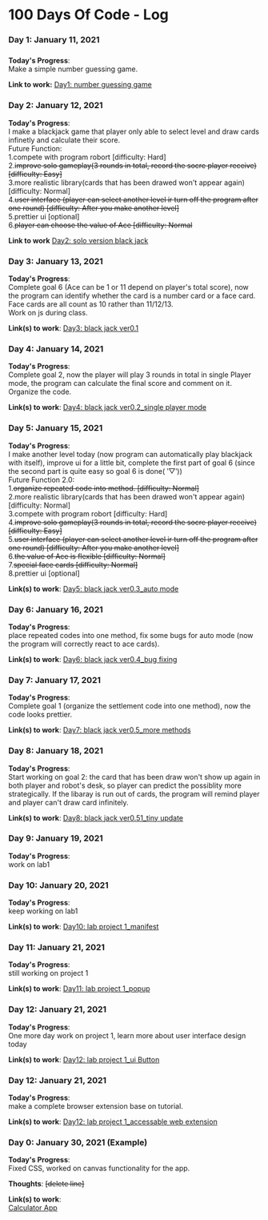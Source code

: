# 100 Days Of Code - Log

### Day 1: January 11, 2021 
##### 
 
**Today's Progress**: <Br/>
Make a simple number guessing game.

**Link to work:** 
[Day1: number guessing game](https://github.com/zhrxxxx/100-day-of-code-files/blob/main/day1.java)


### Day 2: January 12, 2021 

**Today's Progress**: <Br/>
I make a blackjack game that player only able to select level and draw cards infinetly and calculate their score. <Br/>
Future Function: <Br/>
1.compete with program robort [difficulty: Hard] <Br/>
2.<del>improve solo gameplay(3 rounds in total, record the socre player receive) [difficulty: Easy]</del><Br/>
3.more realistic library(cards that has been drawed won't appear again) [difficulty: Normal]<Br/>
4.<del>user interface (player can select another level ir turn off the program after one round) [difficulty: After you make another level]</del><Br/>
5.prettier ui [optional]<Br/>
6.<del>player can choose the value of Ace [difficulty: Normal</del>

**Link to work**
[Day2: solo version black jack](https://github.com/zhrxxxx/100-day-of-code-files/blob/main/day2.java)


### Day 3: January 13, 2021 

**Today's Progress**: <Br/>
Complete goal 6 (Ace can be 1 or 11 depend on player's total score), now the program can identify whether the card is a number card or a face card. Face cards are all count as 10 rather than 11/12/13.<Br/>
Work on js during class.

**Link(s) to work**: 
[Day3: black jack ver0.1](https://github.com/zhrxxxx/100-day-of-code-java-files/blob/main/day3.java)


### Day 4: January 14, 2021 

**Today's Progress**: <Br/>
Complete goal 2, now the player will play 3 rounds in total in single Player mode, the program can calculate the final score and comment on it. Organize the code.

**Link(s) to work**: 
[Day4: black jack ver0.2_single player mode](https://github.com/zhrxxxx/100-day-of-code-files/blob/main/day4.java)

### Day 5: January 15, 2021 

**Today's Progress**: <Br/>
I make another level today (now program can automatically play blackjack with itself), improve ui for a little bit, complete the first part of goal 6 (since the second part is quite easy so goal 6 is done( ‵▽′))<Br/>
Future Function 2.0: <Br/>
1.<del>organize repeated code into method. [difficulty: Normal]</del><Br/>
2.more realistic library(cards that has been drawed won't appear again) [difficulty: Normal]<Br/>
3.compete with program robort [difficulty: Hard] <Br/>
4.<del>improve solo gameplay(3 rounds in total, record the socre player receive) [difficulty: Easy]</del><Br/>
5.<del>user interface (player can select another level ir turn off the program after one round) [difficulty: After you make another level]</del><Br/>
6.<del>the value of Ace is flexible [difficulty: Normal]</del><Br/>
7.<del>special face cards [difficulty: Normal]</del><Br/>
8.prettier ui [optional]<Br/>


**Link(s) to work**: 
[Day5: black jack ver0.3_auto mode](https://github.com/zhrxxxx/100-day-of-code-files/blob/main/day5.java)


### Day 6: January 16, 2021 

**Today's Progress**: <Br/>
place repeated codes into one method, fix some bugs for auto mode (now the program will correctly react to ace cards).<Br/>

**Link(s) to work**: 
[Day6: black jack ver0.4_bug fixing](https://github.com/zhrxxxx/100-day-of-code-files/blob/main/day6.java)


### Day 7: January 17, 2021 

**Today's Progress**: <Br/>
Complete goal 1 (organize the settlement code into one method), now the code looks prettier.<Br/>

**Link(s) to work**: 
[Day7: black jack ver0.5_more methods](https://github.com/zhrxxxx/100-day-of-code-files/blob/main/day7.java)


### Day 8: January 18, 2021 

**Today's Progress**: <Br/>
Start working on goal 2: the card that has been draw won't show up again in both player and robot's desk, so player can predict the possiblity more strategically. If the libaray is run out of cards, the program will remind player and player can't draw card infinitely.<Br/>

**Link(s) to work**: 
[Day8: black jack ver0.51_tiny update](https://github.com/zhrxxxx/100-day-of-code-files/blob/main/day8.java)


### Day 9: January 19, 2021 

**Today's Progress**: <Br/>
work on lab1<Br/>
 

### Day 10: January 20, 2021 

**Today's Progress**: <Br/>
keep working on lab1<Br/>

**Link(s) to work**: 
[Day10: lab project 1_manifest](https://github.com/zhrxxxx/100-day-of-code-files/blob/main/day10.json)


### Day 11: January 21, 2021 

**Today's Progress**: <Br/>
still working on project 1<Br/>


**Link(s) to work**: 
[Day11: lab project 1_popup](https://github.com/zhrxxxx/100-day-of-code-files/blob/main/day11.html)


### Day 12: January 21, 2021 

**Today's Progress**: <Br/>
One more day work on project 1, learn more about user interface design today<Br/>


**Link(s) to work**: 
[Day12: lab project 1_ui Button](https://github.com/zhrxxxx/100-day-of-code-files/blob/main/day12.css)


### Day 12: January 21, 2021 

**Today's Progress**: <Br/>
make a complete browser extension base on tutorial.<Br/>


**Link(s) to work**: 
[Day12: lab project 1_accessable web extension](https://github.com/zhrxxxx/100-day-of-code-files/tree/main/day13)







### Day 0: January 30, 2021 (Example)

**Today's Progress**: <Br/>
Fixed CSS, worked on canvas functionality for the app.

**Thoughts**: <del>[delete line]</del>

**Link(s) to work**: <Br/>
[Calculator App](http://www.example.com)




